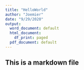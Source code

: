 ```yaml
---
title: "HelloWorld"
author: "Joemier"
date: "9/29/2020"
output:
  word_document: default
  html_document:
    df_print: paged
  pdf_document: default
---
```



## This is a markdown file

